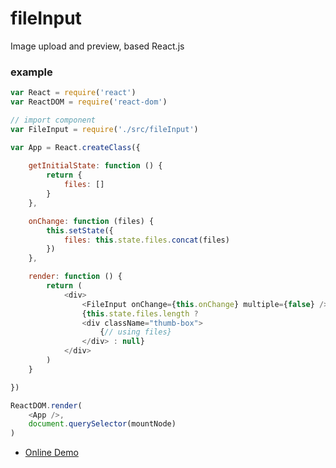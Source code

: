 # fileInput

Image upload and preview, based React.js

### example

```javascript
var React = require('react')
var ReactDOM = require('react-dom')

// import component
var FileInput = require('./src/fileInput')

var App = React.createClass({
	
	getInitialState: function () {
		return {
			files: []
		}
	},

	onChange: function (files) {
		this.setState({
			files: this.state.files.concat(files)
		})
	},

	render: function () {
		return (
			<div>
				<FileInput onChange={this.onChange} multiple={false} />
				{this.state.files.length ?
				<div className="thumb-box">
					{// using files}
				</div> : null}
			</div>
		)
	}

})

ReactDOM.render(
	<App />,
	document.querySelector(mountNode)
)
```

- [Online Demo](http://www.basecss.net/fileInput/)
